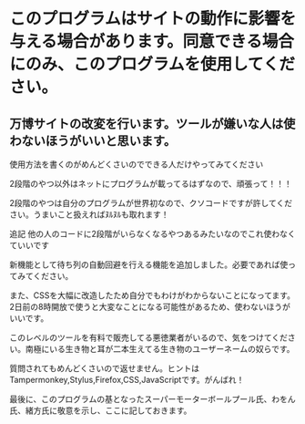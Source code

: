 # このプログラムはサイトの動作に影響を与える場合があります。同意できる場合にのみ、このプログラムを使用してください。

## 万博サイトの改変を行います。ツールが嫌いな人は使わないほうがいいと思います。

使用方法を書くのがめんどくさいのでできる人だけやってみてください

2段階のやつ以外はネットにプログラムが載ってるはずなので、頑張って！！！

2段階のやつは自分のプログラムが世界初なので、クソコードですが許してください。うまいこと扱えればﾇﾙﾇﾙも取れます！

追記 他の人のコードに2段階がいらなくなるやつあるみたいなのでこれ使わなくていいです

新機能として待ち列の自動回避を行える機能を追加しました。必要であれば使ってみてください。

また、CSSを大幅に改造したため自分でもわけがわからないことになってます。2日前の8時開放で使うと大変なことになる可能性があるため、使わないほうがいいです。

このレベルのツールを有料で販売してる悪徳業者がいるので、気をつけてください。南極にいる生き物と耳が二本生えてる生き物のユーザーネームの奴らです。

質問されてもめんどくさいので返せません。ヒントはTampermonkey,Stylus,Firefox,CSS,JavaScriptです。がんばれ！

最後に、このプログラムの基となったスーパーモーターボールプール氏、わをん氏、緒方氏に敬意を示し、ここに記しておきます。
